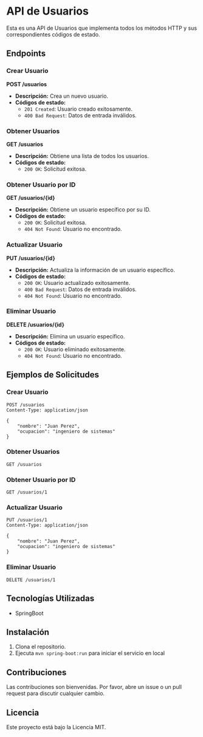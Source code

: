 # API de Usuarios

Esta es una API de Usuarios que implementa todos los métodos HTTP y sus correspondientes códigos de estado.

## Endpoints

### Crear Usuario

**POST /usuarios**

- **Descripción:** Crea un nuevo usuario.
- **Códigos de estado:**
    - `201 Created`: Usuario creado exitosamente.
    - `400 Bad Request`: Datos de entrada inválidos.

### Obtener Usuarios

**GET /usuarios**

- **Descripción:** Obtiene una lista de todos los usuarios.
- **Códigos de estado:**
    - `200 OK`: Solicitud exitosa.

### Obtener Usuario por ID

**GET /usuarios/{id}**

- **Descripción:** Obtiene un usuario específico por su ID.
- **Códigos de estado:**
    - `200 OK`: Solicitud exitosa.
    - `404 Not Found`: Usuario no encontrado.

### Actualizar Usuario

**PUT /usuarios/{id}**

- **Descripción:** Actualiza la información de un usuario específico.
- **Códigos de estado:**
    - `200 OK`: Usuario actualizado exitosamente.
    - `400 Bad Request`: Datos de entrada inválidos.
    - `404 Not Found`: Usuario no encontrado.

### Eliminar Usuario

**DELETE /usuarios/{id}**

- **Descripción:** Elimina un usuario específico.
- **Códigos de estado:**
    - `200 OK`: Usuario eliminado exitosamente.
    - `404 Not Found`: Usuario no encontrado.

## Ejemplos de Solicitudes

### Crear Usuario

```http
POST /usuarios
Content-Type: application/json

{
    "nombre": "Juan Perez",
    "ocupacion": "ingeniero de sistemas"
}
```

### Obtener Usuarios

```http
GET /usuarios
```

### Obtener Usuario por ID

```http
GET /usuarios/1
```

### Actualizar Usuario

```http
PUT /usuarios/1
Content-Type: application/json

{
    "nombre": "Juan Perez",
    "ocupacion": "ingeniero de sistemas"
}
```

### Eliminar Usuario

```http
DELETE /usuarios/1
```

## Tecnologías Utilizadas

- SpringBoot

## Instalación

1. Clona el repositorio.
2. Ejecuta `mvn spring-boot:run` para iniciar el servicio en local

## Contribuciones

Las contribuciones son bienvenidas. Por favor, abre un issue o un pull request para discutir cualquier cambio.

## Licencia

Este proyecto está bajo la Licencia MIT.
